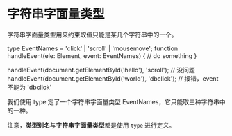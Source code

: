 字符串字面量类型
=======

字符串字面量类型用来约束取值只能是某几个字符串中的一个。

type EventNames = 'click' | 'scroll' | 'mousemove';
function handleEvent(ele: Element, event: EventNames) {
  // do something
}

handleEvent(document.getElementById('hello'), 'scroll');  // 没问题
handleEvent(document.getElementById('world'), 'dbclick'); // 报错，event 不能为 'dbclick'

我们使用 type 定了一个字符串字面量类型 EventNames，它只能取三种字符串中的一种。

注意，**类型别名**与**字符串字面量类型**都是使用 `type` 进行定义。